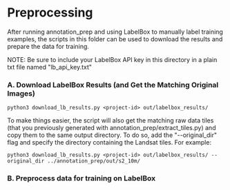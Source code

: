 # Preprocessing

After running annotation_prep and using LabelBox to manually label training examples, the scripts in this folder can be used to download the results and prepare the data for training.

NOTE: Be sure to include your LabelBox API key in this directory in a plain txt file named "lb_api_key.txt"

### A. Download LabelBox Results (and Get the Matching Original Images)

```
python3 download_lb_results.py <project-id> out/labelbox_results/
```

To make things easier, the script will also get the matching raw data tiles (that you previously generated with annotation_prep/extract_tiles.py) and copy them to the same output directory. To do so, add the "--original_dir" flag and specify the directory containing the Landsat tiles. For example:

```
python3 download_lb_results.py <project-id> out/labelbox_results/ --original_dir ../annotation_prep/out/s2_10m/
```


### B. Preprocess data for training on LabelBox

